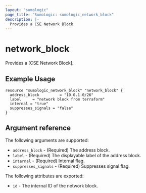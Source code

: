 ```yaml
---
layout: "sumologic"
page_title: "SumoLogic: sumologic_network_block"
description: |-
  Provides a CSE Network Block
---
```


# network_block
Provides a [CSE Network Block].

## Example Usage
```hcl
resource "sumologic_network_block" "network_block" {
  address_block         = "10.0.1.0/26"
  label     = "network block from terraform"
  internal = "true"
  suppresses_signals = "false"
}
```

## Argument reference

The following arguments are supported:

- `address_block` - (Required) The address block.
- `label` - (Required) The displayable label of the address block.
- `internal` - (Required) Internal flag.
- `suppresses_signals` - (Required) Suppresses signal flag.

The following attributes are exported:

- `id` - The internal ID of the network block.


